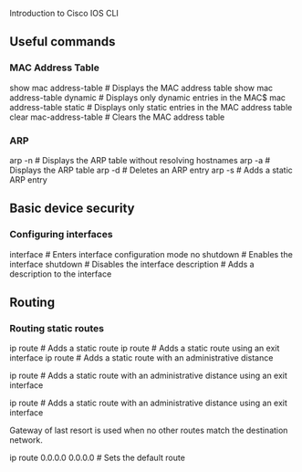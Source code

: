 Introduction to Cisco IOS CLI
## Useful commands

### MAC Address Table

show mac address-table # Displays the MAC address table
show mac address-table dynamic # Displays only dynamic entries in the MAC$
mac address-table static # Displays only static entries in the MAC address table
clear mac-address-table # Clears the MAC address table 

### ARP

arp -n # Displays the ARP table without resolving hostnames
arp -a # Displays the ARP table
arp -d <ip-address> # Deletes an ARP entry
arp -s <ip-address> <mac-address> # Adds a static ARP entry

## Basic device security



### Configuring interfaces

interface <interface-name> # Enters interface configuration mode
no shutdown # Enables the interface
shutdown # Disables the interface
description <description> # Adds a description to the interface


## Routing

### Routing static routes

ip route <destination-network> <subnet-mask> <next-hop-ip-address> # Adds a static route
ip route <destination-network> <subnet-mask> <exit-interface> # Adds a static route using an exit interface
ip route <destination-network> <subnet-mask> <next-hop-ip-address> <administrative-distance> # Adds a static route with an administrative distance

ip route <destination-network> <subnet-mask> <exit-interface> <next-hop-ip-address> # Adds a static route with an administrative distance using an exit interface

ip route <destination-network> <subnet-mask> <exit-interface> <next-hop-ip-address> <administrative-distance> # Adds a static route with an administrative distance using an exit interface

Gateway of last resort is used when no other routes match the destination network.

ip route 0.0.0.0 0.0.0.0 <next-hop-ip-address> # Sets the default route